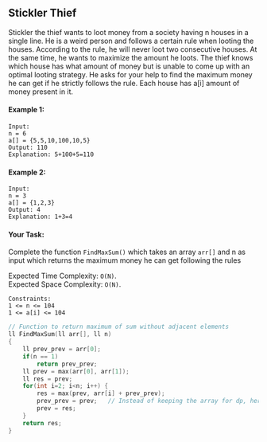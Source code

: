 ## Stickler Thief

Stickler the thief wants to loot money from a society having n houses in a single line. He is a weird person and follows a certain rule when looting the houses. According to the rule, he will never loot two consecutive houses. At the same time, he wants to maximize the amount he loots. The thief knows which house has what amount of money but is unable to come up with an optimal looting strategy. He asks for your help to find the maximum money he can get if he strictly follows the rule. Each house has a[i] amount of money present in it.

#### Example 1:

```
Input:
n = 6
a[] = {5,5,10,100,10,5}
Output: 110
Explanation: 5+100+5=110
```

#### Example 2:

```
Input:
n = 3
a[] = {1,2,3}
Output: 4
Explanation: 1+3=4
```

#### Your Task:

Complete the function `FindMaxSum()` which takes an array `arr[]` and n as input which returns the maximum money he can get following the rules

Expected Time Complexity: `O(N)`.  
Expected Space Complexity: `O(N)`.

```
Constraints:
1 <= n <= 104
1 <= a[i] <= 104
```

```c++
// Function to return maximum of sum without adjacent elements
ll FindMaxSum(ll arr[], ll n)
{
    ll prev_prev = arr[0];
    if(n == 1)
        return prev_prev;
    ll prev = max(arr[0], arr[1]);
    ll res = prev;
    for(int i=2; i<n; i++) {
        res = max(prev, arr[i] + prev_prev);
        prev_prev = prev;   // Instead of keeping the array for dp, here only two variables are required
        prev = res;
    }
    return res;
}
```
